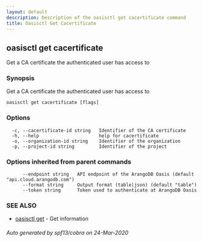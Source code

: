 ```yaml
---
layout: default
description: Description of the oasisctl get cacertificate command
title: Oasisctl Get Cacertificate
---
```

## oasisctl get cacertificate

Get a CA certificate the authenticated user has access to

### Synopsis

Get a CA certificate the authenticated user has access to

```
oasisctl get cacertificate [flags]
```

### Options

```
  -c, --cacertificate-id string   Identifier of the CA certificate
  -h, --help                      help for cacertificate
  -o, --organization-id string    Identifier of the organization
  -p, --project-id string         Identifier of the project
```

### Options inherited from parent commands

```
      --endpoint string   API endpoint of the ArangoDB Oasis (default "api.cloud.arangodb.com")
      --format string     Output format (table|json) (default "table")
      --token string      Token used to authenticate at ArangoDB Oasis
```

### SEE ALSO

* [oasisctl get](oasisctl-get.md)	 - Get information

###### Auto generated by spf13/cobra on 24-Mar-2020
